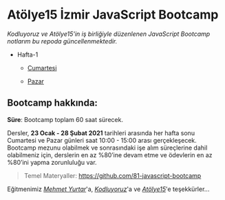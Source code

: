 # Atölye15 İzmir JavaScript Bootcamp

_Kodluyoruz ve Atölye15'in iş birliğiyle düzenlenen JavaScript Bootcamp notlarım bu repoda güncellenmektedir._

- Hafta-1

  - [Cumartesi](/source/week_1.1/notes.md)

  - [Pazar](/source/week_1.2/notes.md)

## **Bootcamp hakkında**:

**Süre**: Bootcamp toplam 60 saat sürecek.

Dersler, **23 Ocak - 28 Şubat 2021** tarihleri arasında her hafta sonu Cumartesi ve Pazar günleri saat 10:00 - 15:00 arası gerçekleşecek. Bootcamp mezunu olabilmek ve sonrasındaki işe alım süreçlerine dahil olabilmeniz için, derslerin en az %80’ine devam etme ve ödevlerin en az %80’ini yapma zorunluluğu var.

> Temel Materyaller: https://github.com/81-javascript-bootcamp

Eğitmenimiz [_Mehmet Yurtar_](https://github.com/yurtarmehmet)'a, [_Kodluyoruz_](https://www.kodluyoruz.org/)'a ve [_Atölye15_](https://www.atolye15.com/)'e teşekkürler...

